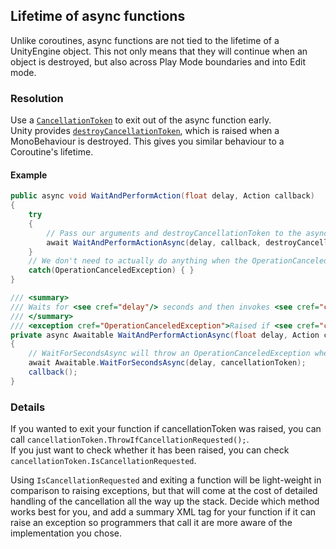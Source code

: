 ## Lifetime of async functions
Unlike coroutines, async functions are not tied to the lifetime of a UnityEngine object.
This not only means that they will continue when an object is destroyed, but also across Play Mode boundaries and into Edit mode.

### Resolution
Use a [`CancellationToken`](https://learn.microsoft.com/en-us/dotnet/api/system.threading.cancellationtoken) to exit out of the async function early.  
Unity provides [`destroyCancellationToken`](https://docs.unity3d.com/ScriptReference/MonoBehaviour-destroyCancellationToken.html), which is raised when a MonoBehaviour is destroyed. This gives you similar behaviour to a Coroutine's lifetime.

#### Example
```csharp
public async void WaitAndPerformAction(float delay, Action callback)
{
    try   
    {
        // Pass our arguments and destroyCancellationToken to the async function.
        await WaitAndPerformActionAsync(delay, callback, destroyCancellationToken);
    }
    // We don't need to actually do anything when the OperationCanceledException is raised.
    catch(OperationCanceledException) { }
}

/// <summary>
/// Waits for <see cref="delay"/> seconds and then invokes <see cref="callback"/>.
/// </summary>
/// <exception cref="OperationCanceledException">Raised if <see cref="cancellationToken"/> is cancelled.</exception>
private async Awaitable WaitAndPerformActionAsync(float delay, Action callback, CancellationToken cancellationToken)
{
    // WaitForSecondsAsync will throw an OperationCanceledException when cancellationToken is raised.
    await Awaitable.WaitForSecondsAsync(delay, cancellationToken);
    callback();
}
```

### Details
If you wanted to exit your function if cancellationToken was raised, you can call `cancellationToken.ThrowIfCancellationRequested();`.  
If you just want to check whether it has been raised, you can check `cancellationToken.IsCancellationRequested`.  

Using `IsCancellationRequested` and exiting a function will be light-weight in comparison to raising exceptions, but that will come at the cost of detailed handling of the cancellation all the way up the stack.
Decide which method works best for you, and add a summary XML tag for your function if it can raise an exception so programmers that call it are more aware of the implementation you chose.
